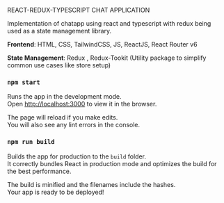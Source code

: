 REACT-REDUX-TYPESCRIPT CHAT APPLICATION

Implementation of chatapp using react and typescript with redux being used as a state management library.

**Frontend**: HTML, CSS, TailwindCSS, JS, ReactJS, React Router v6

**State Management**: Redux , Redux-Tookit (Utility package to simplify common use cases like store setup)

### `npm start`

Runs the app in the development mode.\
Open [http://localhost:3000](http://localhost:3000) to view it in the browser.

The page will reload if you make edits.\
You will also see any lint errors in the console.

### `npm run build`

Builds the app for production to the `build` folder.\
It correctly bundles React in production mode and optimizes the build for the best performance.

The build is minified and the filenames include the hashes.\
Your app is ready to be deployed!
